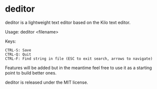 deditor
=======

deditor is a lightweight text editor based on the Kilo text editor.

Usage: deditor \<filename\>

Keys:

    CTRL-S: Save
    CTRL-Q: Quit
    CTRL-F: Find string in file (ESC to exit search, arrows to navigate)

Features will be added but in the meantime feel free to use it as a starting point to build better ones.

deditor is released under the MIT license.
